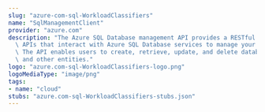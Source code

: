 ```yaml
---
slug: "azure-com-sql-WorkloadClassifiers"
name: "SqlManagementClient"
provider: "azure.com"
description: "The Azure SQL Database management API provides a RESTful set of web\
  \ APIs that interact with Azure SQL Database services to manage your databases.\
  \ The API enables users to create, retrieve, update, and delete databases, servers,\
  \ and other entities."
logo: "azure.com-sql-WorkloadClassifiers-logo.png"
logoMediaType: "image/png"
tags:
- name: "cloud"
stubs: "azure.com-sql-WorkloadClassifiers-stubs.json"
---
```

